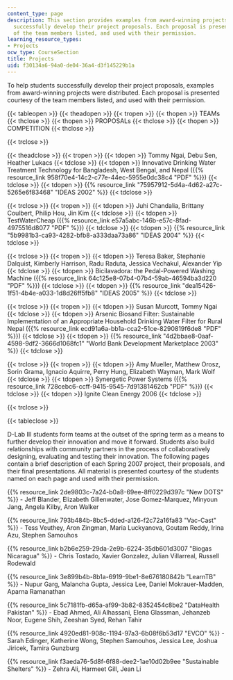 ```yaml
---
content_type: page
description: This section provides examples from award-winning projects to help students
  successfully develop their project proposals. Each proposal is presented courtesy
  of the team members listed, and used with their permission.
learning_resource_types:
- Projects
ocw_type: CourseSection
title: Projects
uid: f30134a6-94a0-de04-36a4-d3f145229b1a
---
```


To help students successfully develop their project proposals, examples from award-winning projects were distributed. Each proposal is presented courtesy of the team members listed, and used with their permission.

{{< tableopen >}}
{{< theadopen >}}
{{< tropen >}}
{{< thopen >}}
TEAMs
{{< thclose >}}
{{< thopen >}}
PROPOSALs
{{< thclose >}}
{{< thopen >}}
COMPETITION
{{< thclose >}}

{{< trclose >}}

{{< theadclose >}}
{{< tropen >}}
{{< tdopen >}}
Tommy Ngai, Debu Sen, Heather Lukacs
{{< tdclose >}}
{{< tdopen >}}
Innovative Drinking Water Treatment Technology for Bangladesh, West Bengal, and Nepal ({{% resource_link 958f70e4-14c2-c77e-44ec-5955e0dc38c4 "PDF" %}})
{{< tdclose >}}
{{< tdopen >}}
{{% resource_link "75957912-5d4a-4d62-a27c-5265e6f83468" "IDEAS 2002" %}}
{{< tdclose >}}

{{< trclose >}}
{{< tropen >}}
{{< tdopen >}}
Juhi Chandalia, Brittany Coulbert, Philip Hou, Jin Kim
{{< tdclose >}}
{{< tdopen >}}
TestWaterCheap ({{% resource_link e57a5abc-146b-e57c-8fad-4975516d8077 "PDF" %}})
{{< tdclose >}}
{{< tdopen >}}
{{% resource_link "5b9981b3-ca93-4282-bfb8-a333daa73a86" "IDEAS 2004" %}}
{{< tdclose >}}

{{< trclose >}}
{{< tropen >}}
{{< tdopen >}}
Teresa Baker, Stephanie Dalquist, Kimberly Harrison, Radu Raduta, Jessica Vechakul, Alexander Yip
{{< tdclose >}}
{{< tdopen >}}
Bicilavadora: the Pedal-Powered Washing Machine ({{% resource_link 64c125e8-07b4-07b4-59ab-46594ba3d220 "PDF" %}})
{{< tdclose >}}
{{< tdopen >}}
{{% resource_link "dea15426-1f51-4b4e-a033-1d8d26ff5fb8" "IDEAS 2005" %}}
{{< tdclose >}}

{{< trclose >}}
{{< tropen >}}
{{< tdopen >}}
Susan Murcott, Tommy Ngai
{{< tdclose >}}
{{< tdopen >}}
Arsenic Biosand Filter: Sustainable Implementation of an Appropriate Household Drinking Water Filter for Rural Nepal ({{% resource_link ecd91a6a-bb1a-cca2-51ce-8290819f6de8 "PDF" %}})
{{< tdclose >}}
{{< tdopen >}}
{{% resource_link "4d2bbae8-0aaf-4598-9df2-3666d1068fc1" "World Bank Development Marketplace 2003" %}}
{{< tdclose >}}

{{< trclose >}}
{{< tropen >}}
{{< tdopen >}}
Amy Mueller, Matthew Orosz, Sorin Grama, Ignacio Aquirre, Perry Hung, Elizabeth Wayman, Mark Wolf
{{< tdclose >}}
{{< tdopen >}}
Synergetic Power Systems ({{% resource_link 728cebc6-ccff-9415-9545-7d91381462cb "PDF" %}})
{{< tdclose >}}
{{< tdopen >}}
Ignite Clean Energy 2006
{{< tdclose >}}

{{< trclose >}}

{{< tableclose >}}

D-Lab III students form teams at the outset of the spring term as a means to further develop their innovation and move it forward. Students also build relationships with community partners in the process of collaboratively designing, evaluating and testing their innovation. The following pages contain a brief description of each Spring 2007 project, their proposals, and their final presentations. All material is presented courtesy of the students named on each page and used with their permission.

{{% resource_link 2de9803c-7a24-b0a8-69ee-8ff0229d397c "New DOTS" %}} - Jeff Blander, Elizabeth Gillenwater, Jose Gomez-Marquez, Minyoun Jang, Angela Kilby, Aron Walker

{{% resource_link 793b484b-8bc5-dded-a126-f2c72a16fa83 "Vac-Cast" %}} - Tess Veuthey, Aron Zingman, Maria Luckyanova, Goutam Reddy, Irina Azu, Stephen Samouhos

{{% resource_link b2b6e259-29da-2e9b-6224-35db601d3007 "Biogas Nicaragua" %}} - Chris Tostado, Xavier Gonzalez, Julian Villarreal, Russell Rodewald

{{% resource_link 3e899b4b-8b1a-6919-9be1-8e676180842b "LearnTB" %}} - Nupur Garg, Malancha Gupta, Jessica Lee, Daniel Mokrauer-Madden, Aparna Ramanathan

{{% resource_link 5c7181fb-d65a-af99-3b82-8352454c8be2 "DataHealth Pakistan" %}} - Ebad Ahmed, Ali Alhassani, Elena Glassman, Jehanzeb Noor, Eugene Shih, Zeeshan Syed, Rehan Tahir

{{% resource_link 4920ed81-908c-1194-97a3-6b08f6b53d17 "EVCO" %}} - Sarah Edinger, Katherine Wong, Stephen Samouhos, Jessica Lee, Joshua Jiricek, Tamira Gunzburg

{{% resource_link f3aeda76-5d8f-6f88-dee2-1ae10d02b9ee "Sustainable Shelters" %}} - Zehra Ali, Harmeet Gill, Jean Li
